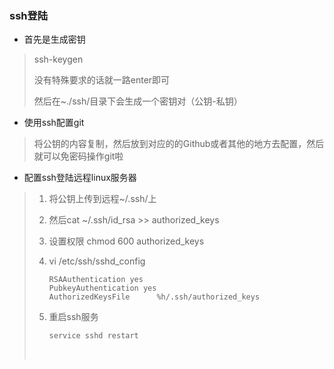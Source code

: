 ### ssh登陆

- 首先是生成密钥

> ssh-keygen
>
> 没有特殊要求的话就一路enter即可
>
> 然后在~./ssh/目录下会生成一个密钥对（公钥-私钥）

- 使用ssh配置git

> 将公钥的内容复制，然后放到对应的的Github或者其他的地方去配置，然后就可以免密码操作git啦



- 配置ssh登陆远程linux服务器

> 1. 将公钥上传到远程~/.ssh/上
>
> 2. 然后cat ~/.ssh/id_rsa >> authorized_keys
>
> 3. 设置权限 chmod 600 authorized_keys
>
> 4. vi /etc/ssh/sshd_config
>
>    ```
>    RSAAuthentication yes
>    PubkeyAuthentication yes
>    AuthorizedKeysFile      %h/.ssh/authorized_keys
>    ```
>
> 5. 重启ssh服务 
>
>    ```
>    service sshd restart
>    ```
>
>    ​